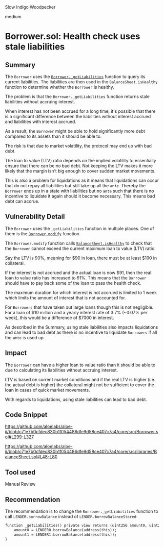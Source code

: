 Slow Indigo Woodpecker

medium

# Borrower.sol: Health check uses stale liabilities
## Summary
The `Borrower` uses the [`Borrower._getLiabilities`](https://github.com/aloelabs/aloe-ii/blob/c71e7b0cfdec830b1f054486dfe9d58ce407c7a4/core/src/Borrower.sol#L527-L530) function to query its current liabilities. The liabilities are then used in the `BalanceSheet.isHealthy` function to determine whether the `Borrower` is healthy.  

The problem is that the `Borrower._getLiabilities` function returns stale liabilities without accruing interest.  

When interest has not been accrued for a long time, it's possible that there is a significant difference between the liabilities without interest accrued and liabilities with interest accrued.  

As a result, the `Borrower` might be able to hold significantly more debt compared to its assets than it should be able to.  

The risk is that due to market volatility, the protocol may end up with bad debt.  

The loan to value (LTV) ratio depends on the implied volatility to essentially ensure that there can be no bad debt. Not keeping the LTV makes it more likely that the margin isn't big enough to cover sudden market movements.  

This is also a problem for liquidations as it means that liquidations can occur that do not repay all liabilities but still take up all the `ante`. Thereby the `Borrower` ends up in a state with liabilities but no `ante` such that there is no incentive to liquidate it again should it become necessary. This means bad debt can accrue.

## Vulnerability Detail
The `Borrower` uses the `_getLiabilities` function in multiple places. One of them is the [`Borrower.modify`](https://github.com/aloelabs/aloe-ii/blob/c71e7b0cfdec830b1f054486dfe9d58ce407c7a4/core/src/Borrower.sol#L299-L327) function.  

The `Borrower.modify` function calls [`BalanceSheet.isHealthy`](https://github.com/aloelabs/aloe-ii/blob/c71e7b0cfdec830b1f054486dfe9d58ce407c7a4/core/src/libraries/BalanceSheet.sol#L48-L80) to check that the `Borrower` cannot exceed the current maximum loan to value (LTV) ratio.  

Say the LTV is 90%, meaning for $90 in loan, there must be at least $100 in collateral.

If the interest is not accrued and the actual loan is now $91, then the real loan to value ratio has increased to 91%. This means that the `Borrower` should have to pay back some of the loan to pass the health check.  

The maximum duration for which interest is not accrued is limited to 1 week which limits the amount of interest that is not accounted for.  

For `Borrowers` that have taken out large loans though this is not negligible. For a loan of $10 million and a yearly interest rate of 3.7% (~0.07% per week), this would be a difference of $7000 in interest.  

As described in the Summary, using stale liabilities also impacts liquidations and can lead to bad debt as there is no incentive to liquidate `Borrowers` if all the `ante` is used up.

## Impact
The `Borrower` can have a higher loan to value ratio than it should be able to due to calculating its liabilities without accruing interest.  

LTV is based on current market conditions and if the real LTV is higher (i.e. the actual debt is higher) the collateral might not be sufficient to cover the loan in cases of quick market movements.  

With regards to liquidations, using stale liabilities can lead to bad debt.

## Code Snippet
https://github.com/aloelabs/aloe-ii/blob/c71e7b0cfdec830b1f054486dfe9d58ce407c7a4/core/src/Borrower.sol#L299-L327

https://github.com/aloelabs/aloe-ii/blob/c71e7b0cfdec830b1f054486dfe9d58ce407c7a4/core/src/libraries/BalanceSheet.sol#L48-L80


## Tool used
Manual Review

## Recommendation
The recommendation is to change the `Borrower._getLiabilities` function to call `LENDER.borrowBalance` instead of `LENDER.borrowBalanceStored`:  

```diff
function _getLiabilities() private view returns (uint256 amount0, uint256 amount1) {
    amount0 = LENDER0.borrowBalance(address(this));
    amount1 = LENDER1.borrowBalance(address(this));
}
```
